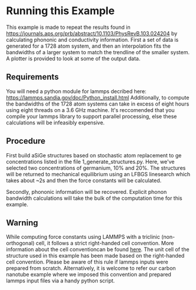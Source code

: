 # Running this Example

This example is made to repeat the results found in https://journals.aps.org/prb/abstract/10.1103/PhysRevB.103.024204 by calculating phononic 
and conductivity information.
First a set of data is generated for a 1728 atom system, and then an interpolation fits the
bandwidths of a larger system to match the trendline of the smaller system. A plotter is 
provided to look at some of the output data.

## Requirements

You will need a python module for lammps decribed here: https://lammps.sandia.gov/doc/Python_install.html
Additionally, to compute the bandwidths of the 1728 atom systems can take in excess of eight hours 
using eight threads on a 3.6 GHz machine. It's reccomended that you compile your lammps library to 
support parallel processing, else these calculations will be infeasibly expensive.

## Procedure

First build aSiGe structures based on stochastic atom replacement to ge concentrations listed in 
the file 1_generate_structures.py. Here, we've selected two concentrations of germanium, 10% and 20%.
The structures will be returned to mechanical equilibrium using an LFBGS linesearch which takes about
~2s and then the force constants will be calculated.

Secondly, phononic information will be recovered. Explicit phonon bandwidth calculations will take the bulk
of the computation time for this example. 


## Warning

While computing force constants using LAMMPS with a triclinic (non-orthogonal) cell, it follows a strict right-handed cell convention. More information about the cell conventioncan be found [here](https://docs.lammps.org/Howto_triclinic.html). The unit cell of the structure used in this example has been made based on the right-handed cell convention. Please be aware of this rule if lammps inputs were prepared from scratch. Alternatively, it is welcome to refer our carbon nanotube example where we imposed this convention and prepared lammps input files via a handy python script.
